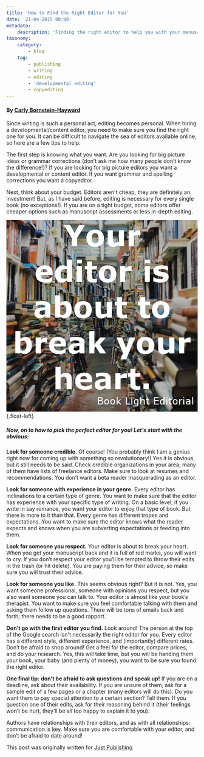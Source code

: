 ```yaml
---
title: 'How to Find the Right Editor for You'
date: '21-04-2015 00:00'
metadata:
    description: 'Finding the right editor to help you with your manuscript can seem like an impossible task. Not just anyone will do. Take a look at our tips for finding the right person to help you edit your book.'
taxonomy:
    category:
        - blog
    tag:
        - publishing
        - writing
        - editing
        - 'developmental editing'
        - copyediting
---
```


#### By [Carly Bornstein-Hayward](http://booklighteditorial.com/team#carly)

Since writing is such a personal act, editing becomes personal. When hiring a developmental/content editor, you need to make sure you find the right one for you. It can be difficult to navigate the sea of editors available online, so here are a few tips to help.

The first step is knowing what you want. Are you looking for big picture ideas or grammar corrections (don’t ask me how many people don’t know the difference!)? If you are looking for big picture editors you want a developmental or content editor. If you want grammar and spelling corrections you want a copyeditor.

Next, think about your budget. Editors aren't cheap, they are definitely an investment! But, as I have said before, editing is necessary for every single book (no exceptions!). If you are on a tight budget, some editors offer cheaper options such as manuscript assessments or less in-depth editing.

![](book_light_editorial_quote_editorheartbreak.jpg?cropResize=400,400){.float-left}

##### Now, on to how to pick the perfect editor for you! Let’s start with the obvious:

**Look for someone credible.** Of course! (You probably think I am a genius right now for coming up with something so revolutionary!) Yes it is obvious, but it still needs to be said. Check credible organizations in your area; many of them have lists of freelance editors. Make sure to look at resumes and recommendations. You don’t want a beta reader masquerading as an editor.

**Look for someone with experience in your genre.** Every editor has inclinations to a certain type of genre. You want to make sure that the editor has experience with your specific type of writing. On a basic level, if you write in say romance, you want your editor to enjoy that type of book. But there is more to it than that. Every genre has different tropes and expectations. You want to make sure the editor knows what the reader expects and knows when you are subverting expectations or feeding into them.

**Look for someone you respect.** Your editor is about to break your heart. When you get your manuscript back and it is full of red marks, you will want to cry. If you don’t respect your editor you’ll be tempted to throw their edits in the trash (or hit delete). You are paying them for their advice, so make sure you will trust their advice.

**Look for someone you like.** This seems obvious right? But it is not. Yes, you want someone professional, someone with opinions you respect, but you also want someone you can talk to. Your editor is almost like your book’s therapist. You want to make sure you feel comfortable talking with them and asking them follow up questions. There will be tons of emails back and forth; there needs to be a good rapport.

**Don’t go with the first editor you find.** Look around! The person at the top of the Google search isn't necessarily the right editor for you. Every editor has a different style, different experience, and (importantly) different rates. Don’t be afraid to shop around! Get a feel for the editor, compare prices, and do your research. Yes, this will take time, but you will be handing them your book, your baby (and plenty of money), you want to be sure you found the right editor.

**One final tip:** **don’t be afraid to ask questions and speak up!** If you are on a deadline, ask about their availability. If you are unsure of them, ask for a sample edit of a few pages or a chapter (many editors will do this). Do you want them to pay special attention to a certain section? Tell them. If you question one of their edits, ask for their reasoning behind it (their feelings won’t be hurt, they’ll be all too happy to explain it to you).

Authors have relationships with their editors, and as with all relationships: communication is key. Make sure you are comfortable with your editor, and don’t be afraid to date around!

This post was originally written for [Just Publishing](http://www.derekhaines.ch/justpublishing/how-to-find-the-right-editor-for-you/?target=_blank)